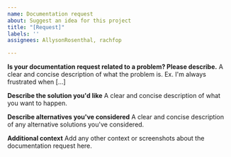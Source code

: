 ```yaml
---
name: Documentation request
about: Suggest an idea for this project
title: "[Request]"
labels: ''
assignees: AllysonRosenthal, rachfop

---
```


**Is your documentation request related to a problem? Please describe.**
A clear and concise description of what the problem is. Ex. I'm always frustrated when [...]

**Describe the solution you'd like**
A clear and concise description of what you want to happen.

**Describe alternatives you've considered**
A clear and concise description of any alternative solutions you've considered.

**Additional context**
Add any other context or screenshots about the documentation request here.
